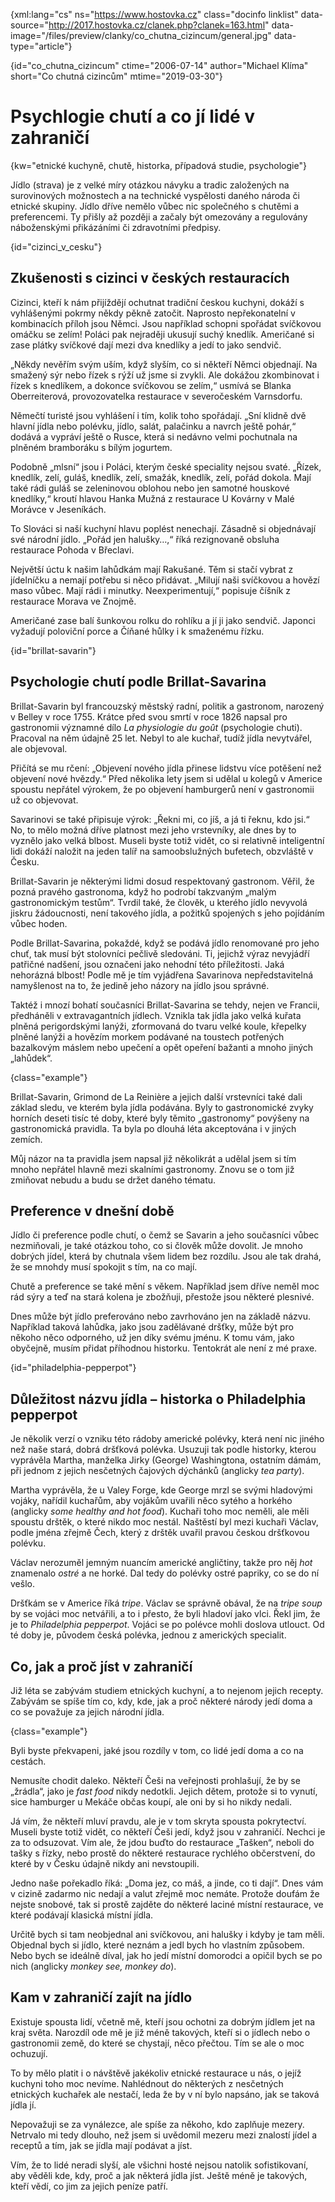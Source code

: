 
{xml:lang="cs" ns="https://www.hostovka.cz" class="docinfo linklist" data-source="http://2017.hostovka.cz/clanek.php?clanek=163.html" data-image="/files/preview/clanky/co\_chutna\_cizincum/general.jpg" data-type="article"}

{id="co\_chutna\_cizincum" ctime="2006-07-14" author="Michael Klíma" short="Co chutná cizincům" mtime="2019-03-30"}

# Psychlogie chutí a co jí lidé v zahraničí

<!-- generated attribute kw by user_udpatekw.sh on 2019-02-23, do not edit -->

{kw="etnické kuchyně, chutě, historka, případová studie, psychologie"}

Jídlo (strava) je z velké míry otázkou návyku a tradic založených na surovinových možnostech a na technické vyspělosti daného národa či etnické skupiny. Jídlo dříve nemělo vůbec nic společného s chutěmi a preferencemi. Ty přišly až později a začaly být omezovány a regulovány náboženskými přikázáními či zdravotními předpisy.

{id="cizinci\_v\_cesku"}

## Zkušenosti s cizinci v českých restauracích

Cizinci, kteří k nám přijíždějí ochutnat tradiční českou kuchyni, dokáží s vyhlášenými pokrmy někdy pěkně zatočit. Naprosto nepřekonatelní v kombinacích příloh jsou Němci. Jsou například schopni spořádat svíčkovou omáčku se zelím! Poláci pak nejraději ukusují suchý knedlík. Američané si zase plátky svíčkové dají mezi dva knedlíky a jedí to jako sendvič.

„Někdy nevěřím svým uším, když slyším, co si někteří Němci objednají. Na smažený sýr nebo řízek s rýží už jsme si zvykli. Ale dokážou zkombinovat i řízek s knedlíkem, a dokonce svíčkovou se zelím,“ usmívá se Blanka Oberreiterová, provozovatelka restaurace v severočeském Varnsdorfu.

Němečtí turisté jsou vyhlášení i tím, kolik toho spořádají. „Sní klidně dvě hlavní jídla nebo polévku, jídlo, salát, palačinku a navrch ještě pohár,“ dodává a vypráví ještě o Rusce, která si nedávno velmi pochutnala na plněném bramboráku s bílým jogurtem.

Podobně „mlsní“ jsou i Poláci, kterým české speciality nejsou svaté. „Řízek, knedlík, zelí, guláš, knedlík, zelí, smažák, knedlík, zelí, pořád dokola. Mají také rádi guláš se zeleninovou oblohou nebo jen samotné houskové knedlíky,“ kroutí hlavou Hanka Mužná z restaurace U Kovárny v Malé Morávce v Jeseníkách.

To Slováci si naší kuchyní hlavu poplést nenechají. Zásadně si objednávají své národní jídlo. „Pořád jen halušky…,“ říká rezignovaně obsluha restaurace Pohoda v Břeclavi.

Největší úctu k našim lahůdkám mají Rakušané. Těm si stačí vybrat z jídelníčku a nemají potřebu si něco přidávat. „Milují naši svíčkovou a hovězí maso vůbec. Mají rádi i minutky. Neexperimentují,“ popisuje číšník z restaurace Morava ve Znojmě.

Američané zase balí šunkovou rolku do rohlíku a jí ji jako sendvič. Japonci vyžadují poloviční porce a Číňané hůlky i k smaženému řízku.

{id="brillat-savarin"}

## Psychologie chutí podle Brillat-Savarina

Brillat-Savarin byl francouzský městský radní, politik a gastronom, narozený v Belley v roce 1755. Krátce před svou smrtí v roce 1826 napsal pro gastronomii významné dílo _La physiologie du goût_ (psychologie chuti). Pracoval na něm údajně 25 let. Nebyl to ale kuchař, tudíž jídla nevytvářel, ale objevoval.

Přičítá se mu rčení: „Objevení nového jídla přinese lidstvu více potěšení než objevení nové hvězdy.“ Před několika lety jsem si udělal u kolegů v Americe spoustu nepřátel výrokem, že po objevení hamburgerů není v gastronomii už co objevovat.

Savarinovi se také připisuje výrok: „Řekni mi, co jíš, a já ti řeknu, kdo jsi.“ No, to mělo možná dříve platnost mezi jeho vrstevníky, ale dnes by to vyznělo jako velká blbost. Museli byste totiž vidět, co si relativně inteligentní lidi dokáží naložit na jeden talíř na samoobslužných bufetech, obzvláště v Česku.

Brillat-Savarin je některými lidmi dosud respektovaný gastronom. Věřil, že pozná pravého gastronoma, když ho podrobí takzvaným „malým gastronomickým testům“. Tvrdil také, že člověk, u kterého jídlo nevyvolá jiskru žádoucnosti, není takového jídla, a požitků spojených s jeho pojídáním vůbec hoden.

Podle Brillat-Savarina, pokaždé, když se podává jídlo renomované pro jeho chuť, tak musí být stolovníci pečlivě sledováni. Ti, jejichž výraz nevyjádří patřičné nadšení, jsou označeni jako nehodní této příležitosti. Jaká nehorázná blbost! Podle mě je tím vyjádřena Savarinova nepředstavitelná namyšlenost na to, že jedině jeho názory na jídlo jsou správné.

Taktéž i mnozí bohatí současníci Brillat-Savarina se tehdy, nejen ve Francii, předháněli v extravagantních jídlech. Vznikla tak jídla jako velká kuřata plněná perigordskými lanýži, zformovaná do tvaru velké koule, křepelky plněné lanýži a hovězím morkem podávané na toustech potřených bazalkovým máslem nebo upečení a opět opeření bažanti a mnoho jiných „lahůdek“.

{class="example"}

Brillat-Savarin, Grimond de La Reinière a jejich další vrstevníci také dali základ sledu, ve kterém byla jídla podávána. Byly to gastronomické zvyky horních deseti tisíc té doby, které byly těmito „gastronomy“ povýšeny na gastronomická pravidla. Ta byla po dlouhá léta akceptována i v jiných zemích.

Můj názor na ta pravidla jsem napsal již několikrát a udělal jsem si tím mnoho nepřátel hlavně mezi skalními gastronomy. Znovu se o tom již zmiňovat nebudu a budu se držet daného tématu.

## Preference v dnešní době

Jídlo či preference podle chutí, o čemž se Savarin a jeho současníci vůbec nezmiňovali, je také otázkou toho, co si člověk může dovolit. Je mnoho dobrých jídel, která by chutnala všem lidem bez rozdílu. Jsou ale tak drahá, že se mnohdy musí spokojit s tím, na co mají.

Chutě a preference se také mění s věkem. Například jsem dříve neměl moc rád sýry a teď na stará kolena je zbožňuji, přestože jsou některé plesnivé.

Dnes může být jídlo preferováno nebo zavrhováno jen na základě názvu. Například taková lahůdka, jako jsou zadělávané dršťky, může být pro někoho něco odporného, už jen díky svému jménu. K tomu vám, jako obyčejně, musím přidat příhodnou historku. Tentokrát ale není z mé praxe.

{id="philadelphia-pepperpot"}

## Důležitost názvu jídla – historka o Philadelphia pepperpot

Je několik verzí o vzniku této rádoby americké polévky, která není nic jiného než naše stará, dobrá dršťková polévka. Usuzuji tak podle historky, kterou vyprávěla Martha, manželka Jirky (George) Washingtona, ostatním dámám, při jednom z jejich nesčetných čajových dýchánků (anglicky _tea party_).

Martha vyprávěla, že u Valey Forge, kde George mrzl se svými hladovými vojáky, nařídil kuchařům, aby vojákům uvařili něco sytého a horkého (anglicky _some healthy and hot food_). Kuchaři toho moc neměli, ale měli spoustu drštěk, o které nikdo moc nestál. Naštěstí byl mezi kuchaři Václav, podle jména zřejmě Čech, který z drštěk uvařil pravou českou dršťkovou polévku.

Václav nerozuměl jemným nuancím americké angličtiny, takže pro něj _hot_ znamenalo _ostré_ a ne horké. Dal tedy do polévky ostré papriky, co se do ní vešlo.

Dršťkám se v Americe říká _tripe_. Václav se správně obával, že na _tripe soup_ by se vojáci moc netvářili, a to i přesto, že byli hladoví jako vlci. Řekl jim, že je to _Philadelphia pepperpot_. Vojáci se po polévce mohli doslova utlouct. Od té doby je, původem česká polévka, jednou z amerických specialit.

## Co, jak a proč jíst v zahraničí

Již léta se zabývám studiem etnických kuchyní, a to nejenom jejich recepty. Zabývám se spíše tím co, kdy, kde, jak a proč některé národy jedí doma a co se považuje za jejich národní jídla.

{class="example"}

Byli byste překvapeni, jaké jsou rozdíly v tom, co lidé jedí doma a co na cestách.

Nemusíte chodit daleko. Někteří Češi na veřejnosti prohlašují, že by se „žrádla“, jako je _fast food_ nikdy nedotkli. Jejich dětem, protože si to vynutí, sice hamburger u Mekáče občas koupí, ale oni by si ho nikdy nedali.

Já vím, že někteří mluví pravdu, ale je v tom skryta spousta pokrytectví. Museli byste totiž vidět, co někteří Češi jedí, když jsou v zahraničí. Nechci je za to odsuzovat. Vím ale, že jdou buďto do restaurace „Tašken“, neboli do tašky s řízky, nebo prostě do některé restaurace rychlého občerstvení, do které by v Česku údajně nikdy ani nevstoupili.

Jedno naše pořekadlo říká: „Doma jez, co máš, a jinde, co ti dají“. Dnes vám v cizině zadarmo nic nedají a valut zřejmě moc nemáte. Protože doufám že nejste snobové, tak si prostě zajděte do některé laciné místní restaurace, ve které podávají klasická místní jídla.

Určitě bych si tam neobjednal ani svíčkovou, ani halušky i kdyby je tam měli. Objednal bych si jídlo, které neznám a jedl bych ho vlastním způsobem. Nebo bych se ideálně díval, jak ho jedí místní domorodci a opičil bych se po nich (anglicky _monkey see, monkey do_).

## Kam v zahraničí zajít na jídlo

Existuje spousta lidí, včetně mě, kteří jsou ochotni za dobrým jídlem jet na kraj světa. Narozdíl ode mě je již méně takových, kteří si o jídlech nebo o gastronomii země, do které se chystají, něco přečtou. Tím se ale o moc ochuzují.

To by mělo platit i o návštěvě jakékoliv etnické restaurace u nás, o jejíž kuchyni toho moc nevíme. Nahlédnout do některých z nesčetných etnických kuchařek ale nestačí, leda že by v ní bylo napsáno, jak se taková jídla jí.

Nepovažuji se za vynálezce, ale spíše za někoho, kdo zaplňuje mezery. Netrvalo mi tedy dlouho, než jsem si uvědomil mezeru mezi znalostí jídel a receptů a tím, jak se jídla mají podávat a jíst.

Vím, že to lidé neradi slyší, ale všichni hosté nejsou natolik sofistikovaní, aby věděli kde, kdy, proč a jak některá jídla jíst. Ještě méně je takových, kteří vědí, co jim za jejich peníze patří.

